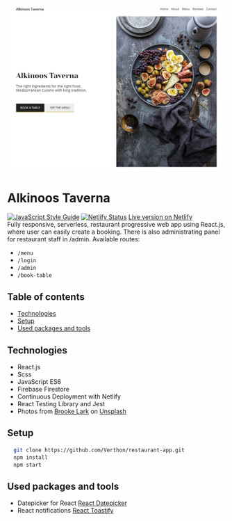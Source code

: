 ![Alkinoos Taverna desktop homescreen](src/assets/images/screenshot.jpg)

# Alkinoos Taverna
[![JavaScript Style Guide](https://img.shields.io/badge/code_style-standard-brightgreen.svg)](https://standardjs.com)
[![Netlify Status](https://api.netlify.com/api/v1/badges/2f26e187-e1a6-4c3f-8c0c-6e7fb675901c/deploy-status)](https://app.netlify.com/sites/alkinoos-taverna/deploys)
[Live version on Netlify](https://alkinoos-taverna.netlify.com/ "Live version on Netlify")  
Fully responsive, serverless, restaurant progressive web app using React.js, where user can easily create a booking. There is also administrating panel for restaurant staff in /admin.
Available routes:
- `/menu`
- `/login`
- `/admin`
- `/book-table`

## Table of contents
* [Technologies](#technologies)
* [Setup](#setup)
* [Used packages and tools](#used-packages-and-tools)

## Technologies

- React.js
- Scss
- JavaScript ES6
- Firebase Firestore
- Continuous Deployment with Netlify
- React Testing Library and Jest
- Photos from [Brooke Lark](http://brookelark.com/) on [Unsplash](https://unsplash.com/@brookelark)

## Setup

```bash
  git clone https://github.com/Verthon/restaurant-app.git
  npm install
  npm start
```

## Used packages and tools

- Datepicker for React [React Datepicker](https://github.com/Hacker0x01/react-datepicker)
- React notifications [React Toastify](https://github.com/fkhadra/react-toastify)
